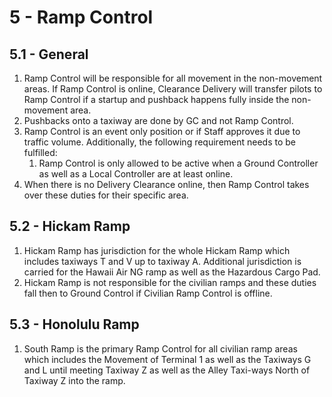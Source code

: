# 5 - Ramp Control

## 5.1 - General

1. Ramp Control will be responsible for all movement in the non-movement areas. If Ramp Control is online, Clearance Delivery will transfer pilots to Ramp Control if a startup and pushback happens fully inside the non-movement area.
2. Pushbacks onto a taxiway are done by GC and not Ramp Control.
3. Ramp Control is an event only position or if Staff approves it due to traffic volume. Additionally, the following requirement needs to be fulfilled:
   1. Ramp Control is only allowed to be active when a Ground Controller as well as a Local Controller are at least online.
4. When there is no Delivery Clearance online, then Ramp Control takes over these duties for their specific area.

## 5.2 - Hickam Ramp

1. Hickam Ramp has jurisdiction for the whole Hickam Ramp which includes taxiways T and V up to taxiway A. Additional jurisdiction is carried for the Hawaii Air NG ramp as well as the Hazardous Cargo Pad.
2. Hickam Ramp is not responsible for the civilian ramps and these duties fall then to Ground Control if Civilian Ramp Control is offline.

## 5.3 - Honolulu Ramp

1. South Ramp is the primary Ramp Control for all civilian ramp areas which includes the Movement of Terminal 1 as well as the Taxiways G and L until meeting Taxiway Z as well as the Alley Taxi-ways North of Taxiway Z into the ramp.
